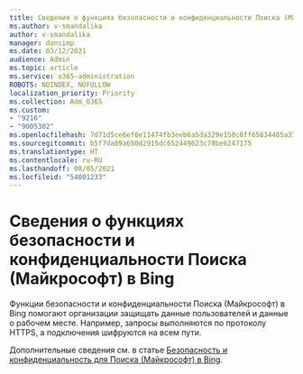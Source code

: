 ```yaml
---
title: Сведения о функциях безопасности и конфиденциальности Поиска (Майкрософт) в Bing
ms.author: v-smandalika
author: v-smandalika
manager: dansimp
ms.date: 03/12/2021
audience: Admin
ms.topic: article
ms.service: o365-administration
ROBOTS: NOINDEX, NOFOLLOW
localization_priority: Priority
ms.collection: Adm_O365
ms.custom:
- "9216"
- "9005302"
ms.openlocfilehash: 7d71d5ce6ef6e11474fb3eeb6a5da329e150c8ff65834485a33ebdb743fa6db4
ms.sourcegitcommit: b5f7da89a650d2915dc652449623c78be6247175
ms.translationtype: HT
ms.contentlocale: ru-RU
ms.lasthandoff: 08/05/2021
ms.locfileid: "54001233"
---
```

# <a name="learn-about-the-security-and-privacy-features-of-microsoft-search-in-bing"></a>Сведения о функциях безопасности и конфиденциальности Поиска (Майкрософт) в Bing

Функции безопасности и конфиденциальности Поиска (Майкрософт) в Bing помогают организации защищать данные пользователей и данные о рабочем месте. Например, запросы выполняются по протоколу HTTPS, а подключения шифруются на всем пути.

Дополнительные сведения см. в статье [Безопасность и конфиденциальность для Поиска (Майкрософт) в Bing](https://docs.microsoft.com/microsoftsearch/security-for-search).
